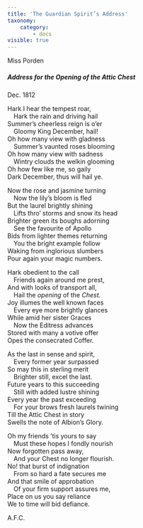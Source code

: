 ```yaml
---
title: 'The Guardian Spirit’s Address'
taxonomy:
    category:
        - docs
visible: true
---
```


<div class="author">Miss Porden</div>

##### Address for the Opening of the Attic Chest

Dec. 1812

Hark I hear the tempest roar,  
&emsp;Hark the rain and driving hail  
Summer’s cheerless reign is o’er  
&emsp;Gloomy King December, hail!  
Oh how many view with gladness  
&emsp;Summer’s vaunted roses blooming  
Oh how many view with sadness  
&emsp;Wintry clouds the welkin glooming  
Oh how few like me, so gaily  
Dark December, thus will hail ye.  

Now the rose and jasmine turning  
&emsp;Now the lily’s bloom is fled  
But the laurel brightly shining  
&emsp;Lifts thro’ storms and snow its head  
Brighter green its boughs adorning  
&emsp;See the favourite of Apollo  
Bids from lighter themes returning  
&emsp;You the bright example follow  
Waking from inglorious slumbers  
Pour again your magic numbers.

Hark obedient to the call  
&emsp;Friends again around me prest,  
And with looks of transport all,  
&emsp;Hail the *opening* of the *Chest.*  
Joy illumes the well known faces  
&emsp;Every eye more brightly glances  
While amid her sister Graces  
&emsp;Now the Editress advances  
Stored with many a votive offer  
Opes the consecrated Coffer.  

As the last in sense and spirit,  
&emsp;Every former year surpassed  
So may this in sterling merit  
&emsp;Brighter still, excel the last.  
Future years to this succeeding  
&emsp;Still with added lustre shining  
Every year the past exceeding  
&emsp;For your brows fresh laurels twining  
Till the Attic Chest in story  
Swells the note of Albion’s Glory.

Oh my friends ’tis yours to say  
&emsp;Must these hopes I fondly nourish  
Now forgotten pass away,  
&emsp;And your Chest no longer flourish.  
No! that burst of indignation  
&emsp;From so hard a fate secures me  
And that smile of approbation  
&emsp;Of your firm support assures me,  
Place on us you say reliance  
We to time will bid defiance.  

A.F.C.